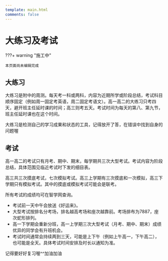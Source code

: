 ```yaml
---
template: main.html
comments: false
---
```


# 大练习及考试

???+ warning "施工中"

    本页面尚未编辑完成

## 大练习

大练习是附中的周测。每天考一科或两科，内容为近期所学或阶段总结，考试科目顺序固定（例如周一固定考英语，周二固定考语文）。高一高二的大练习只考四天，避开班主任延时课的时间；高三则考五天。考试时间为每天的第八、第九节，班主任延时课也在这个时间。

大练习是检测自己的学习成果和状态的工具，记得放开了答，在错误中找到自身的问题喔

## 考试

高一高二的考试只有月考、期中、期末，每学期共三次大型考试。考试内容为阶段总结，具体范围见临近考试时下发的细目表。

高三共三次摸底考试，七次模拟考试。高三上学期有三次摸底和一次模拟，高三下学期只有模拟考试。其中的摸底或模拟考试可能会是联考。

所有考试的成绩均可在智学网查询。

- 考试前一天中午会放送《好运来》。
- 大型考试按排名分考场，排名越高考场和座次越靠前。考场排布为7887，座次蛇形排列。
- 高一下学期会重新分班，高一上学期三次大型考试（月考、期中、期末）成绩优异的同学会有升班机会。
- 考试时间通常会持续两到三天，可能是上下午（例如上午高一，下午高二），也可能是全天。具体考试时间安排及时长以通知为准。

记得要好好复习喔\^\^加油加油
